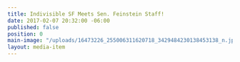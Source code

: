 ```yaml
---
title: Indivisible SF Meets Sen. Feinstein Staff!
date: 2017-02-07 20:32:00 -06:00
published: false
position: 0
main-image: "/uploads/16473226_255006311620718_3429484230138453138_n.jpg"
layout: media-item
---
```


